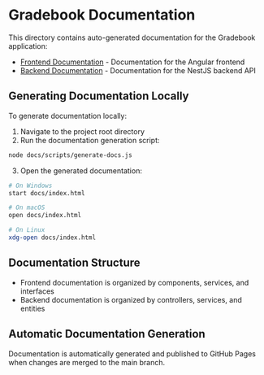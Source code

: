 # Gradebook Documentation

This directory contains auto-generated documentation for the Gradebook application:

- [Frontend Documentation](./frontend/index.html) - Documentation for the Angular frontend
- [Backend Documentation](./backend/index.html) - Documentation for the NestJS backend API

## Generating Documentation Locally

To generate documentation locally:

1. Navigate to the project root directory
2. Run the documentation generation script:

```bash
node docs/scripts/generate-docs.js
```

3. Open the generated documentation:

```bash
# On Windows
start docs/index.html

# On macOS
open docs/index.html

# On Linux
xdg-open docs/index.html
```

## Documentation Structure

- Frontend documentation is organized by components, services, and interfaces
- Backend documentation is organized by controllers, services, and entities

## Automatic Documentation Generation

Documentation is automatically generated and published to GitHub Pages when changes are merged to the main branch.